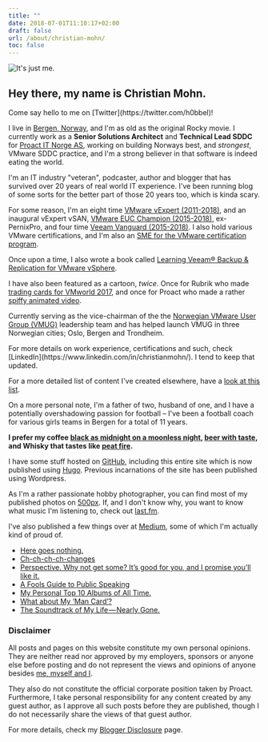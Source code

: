 ```yaml
---
title: ""
date: 2018-07-01T11:10:17+02:00
draft: false
url: /about/christian-mohn/
toc: false
---
```


![It's just me.](/personal/mug.jpg#profile)
## Hey there, my name is **Christian Mohn**.

<p class="lead">
  Come say hello to me on [Twitter](https://twitter.com/h0bbel)!
<p>


I live in [Bergen, Norway](https://en.wikipedia.org/wiki/Bergen), and I'm as old as the original Rocky movie. I currently work as a **Senior Solutions Architect** and **Technical Lead SDDC** for [Proact IT Norge AS](http://proact.no), working on building Norways best, and _strongest_, VMware SDDC practice, and I'm a strong believer in that software is indeed eating the world.

I'm an IT industry "veteran", podcaster, author and blogger that has survived over  20 years of real world IT experience. I've been running blog of some sorts for the better part of those 20 years too, which is kinda scary.

For some reason, I'm an eight time [VMware vExpert (2011-2018)](https://vexpert.vmware.com/), and an inaugural vExpert vSAN, [VMware EUC Champion (2015-2018)](https://www.vmware.com/euc-champions/current-champions.html), ex-PernixPro, and four time [Veeam Vanguard (2015-2018)](https://www.veeam.com/vanguard.html). I also hold various VMware certifications, and I'm also an [SME for the VMware certification program](https://www.youracclaim.com/user/christian-mohn).

Once upon a time, I also wrote a book called [Learning Veeam® Backup & Replication for VMware vSphere](http://bitly.com/1qvBypQ).

I have also been featured as a cartoon, _twice_. Once for Rubrik who made [trading cards for VMworld 2017](https://technicloud.com/2017/11/22/vmware-community-vallstars/), and once for Proact who made a rather [spiffy animated video](https://www.youtube.com/watch?v=nzm79VWWXKs).

Currently serving as the vice-chairman of the the [Norwegian VMware User Group (VMUG)](http://vmug.no) leadership team and has helped launch VMUG in three Norwegian cities; Oslo, Bergen and Trondheim.
<p class="lead">
  For more details on work experience, certifications and such, check [LinkedIn](https://www.linkedin.com/in/christianmohn/). I tend to keep that updated.
<p>

For a more detailed list of content I've created elsewhere, have a [look at this list](/about/christian-mohn/other).

On a more personal note, I'm a father of two, husband of one, and I have a potentially overshadowing passion for football – I've been a football coach for various girls teams in Bergen for a total of 11 years.

**I prefer my coffee [black as midnight on a moonless night](https://www.youtube.com/watch?v=5PcoMrwEa5o), [beer with taste](https://untappd.com/user/h0bbel), and Whisky that tastes like [peat fire](https://www.whisky.com/whisky-database/details/laphroaig.html).**


I have some stuff hosted on [GitHub](https://github.com/h0bbel/), including this entire site which is now published using [Hugo](http://gohugo.io/). Previous incarnations of the site has been published using Wordpress.

As I'm a rather passionate hobby photographer, you can find most of my published photos on [500px](https://500px.com/h0bbel). If, and I don't know why, you want to know what music I'm listening to, check out [last.fm](https://www.last.fm/user/h0bbel).

I've also published a few things over at [Medium](https://medium.com/@h0bbel/), some of which I'm actually kind of proud of.

* [Here goes nothing.](https://medium.com/@h0bbel/here-goes-nothing-37f8cced0f6a)
* [Ch-ch-ch-ch-changes](https://medium.com/@h0bbel/ch-ch-ch-ch-changes-44c544d0f698)
* [Perspective. Why not get some? It’s good for you, and I promise you’ll like it.](https://medium.com/@h0bbel/perspective-why-not-get-some-it-s-good-for-you-and-i-promise-you-ll-like-it-9173d80f0a52)
* [A Fools Guide to Public Speaking](https://medium.com/@h0bbel/a-fools-guide-to-public-speaking-105fed1b4244)
* [My Personal Top 10 Albums of All Time.](https://medium.com/@h0bbel/my-personal-top-10-albums-of-all-time-dafb6ca3c5be)
* [What about My ‘Man Card’?](https://medium.com/@h0bbel/what-about-my-man-card-d31c65cec315)
* [The Soundtrack of My Life — Nearly Gone.](https://medium.com/@h0bbel/the-soundtrack-of-my-life-nearly-gone-e4d4c44d5d7f)


<div class="alert alert-light" role="alert">
  <h3 class="alert-heading">Disclaimer</h3>
  <p>All posts and pages on this website constitute my own personal opinions. They are neither read nor approved by my employers, sponsors or anyone else before posting and do not represent the views and opinions of anyone besides <a href="https://www.youtube.com/watch?v=qJmPTQipOeI">me, myself and I</a>.</p>
  <p>They also do not constitute the official corporate position taken by Proact. Furthermore, I take personal responsibility for any content created by any guest author, as I approve all such posts before they are published, though I do not necessarily share the views of that guest author.</p>
  <p>For more details, check my <a href="/about/christian/disclosure/">Blogger Disclosure</a> page.</p>
</div>
